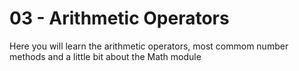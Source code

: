 # 03 - Arithmetic Operators

Here you will learn the arithmetic operators, most commom number methods
and a little bit about the Math module